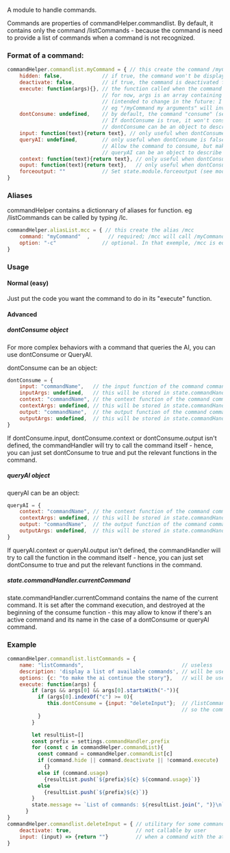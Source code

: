 A module to handle commands.

Commands are properties of commandHelper.commandlist. 
By default, it contains only the command /listCommands - because the command is need 
to provide a list of commands when a command is not recognized. 

### Format of a command:

```javascript
commandHelper.commandlist.myCommand = { // this create the command /myCommand
    hidden: false,             // if true, the command won't be displayed by /listCommands - but still usable. 
    deactivate: false,         // if true, the command is deactivated for the user.
    execute: function(args){}, // the function called when the command is called
                               // for now, args is an array containing the words following the command 
                               // (intended to change in the future: I intend to send the text given by the user)
                               // eg "/myCommand my arguments" will invoke commandHelper.commandlist.myCommand.execute(["my", "arguments"])
    dontConsume: undefined,    // by default, the command "consume" (see module documentation) the input. 
                               // If dontConsume is true, it won't consume the input
                               // dontConsume can be an object to describe more complexe behavior
    input: function(text){return text}, // only useful when dontConsume is evaluated to false. Allow the command to perform some task at input phase (see explanation below).
    queryAI: undefined,        // only useful when dontConsume is false (or undefined). 
                               // Allow the command to consume, but make a query to the AI anyway.
                               // queryAI can be an object to describe more complexe behavior
    context: function(text){return text}, // only useful when dontConsume or queryAI is true. Allow the command to perform some task at context phase (see explanation below).
    ouput: function(text){return text},   // only useful when dontConsume or queryAI is true. Allow the command to perform some task at output phase (see explanation below).
    forceoutput: ""            // Set state.module.forceoutput (see module documentation)
}
```

### Aliases

commandHelper contains a dictionnary of aliases for function. eg /listCommands can be called by typing /lc. 

```javascript
commandHelper.aliasList.mcc = { // this create the alias /mcc
    command: "myCommand"  ,      // required; /mcc will call /myCommand
    option: "-c"               // optional. In that exemple, /mcc is equivalent to "/myCommand -c"
}
```

### Usage

#### Normal (easy)

Just put the code you want the command to do in its "execute" function. 

#### Advanced

##### dontConsume object

For more complex behaviors with a command that queries the AI, you can use dontConsume or QueryAI. 

dontConsume can be an object: 
```javascript
dontConsume = {
    input: "commandName",   // the input function of the command commandName will be called at input phase
    inputArgs: undefined,   // this will be stored in state.commandHandler.inputArgs, then destroyed at end of input phase - can be used in the input function
    context: "commandName", // the context function of the command commandName will be called at context phase
    contextArgs: undefined, // this will be stored in state.commandHandler.contextArgs, then destroyed at end of context phase - can be used in the context function
    output: "commandName",  // the output function of the command commandName will be called at output phase
    outputArgs: undefined,  // this will be stored in state.commandHandler.outputArgs, then destroyed at end of output phase - can be used in the output function
}
```
If dontConsume.input, dontConsume.context or dontConsume.output isn't defined, the commandHandler will 
try to call the command itself - hence, you can just set dontConsume to true and put the relevant 
functions in the command.

##### queryAI object

queryAI can be an object:
```javascript
queryAI = {
    context: "commandName", // the context function of the command commandName will be called at context phase
    contextArgs: undefined, // this will be stored in state.commandHandler.contextArgs, then destroyed at end of context phase - can be used in the context function
    output: "commandName",  // the output function of the command commandName will be called at output phase
    outputArgs: undefined,  // this will be stored in state.commandHandler.outputArgs, then destroyed at end of output phase - can be used in the output function
}
```
If queryAI.context or queryAI.output isn't defined, the commandHandler will 
try to call the function in the command itself - hence, you can just set dontConsume to true and put the relevant 
functions in the command.

##### state.commandHandler.currentCommand

state.commandHandler.currentCommand contains the name of the current command. It is set after the command execution, 
and destroyed at the beginning of the consume function - this may allow to know if there's an active command and its name 
in the case of a dontConsume or queryAI command.
 

### Example

```javascript
commandHelper.commandlist.listCommands = {
    name: "listCommands",                                // useless
    description: 'display a list of available commands', // will be used in the future by a /help command
    options: {c: "to make the ai continue the story"},   // will be used in the future by a /help command
    execute: function(args) {                            
        if (args && args[0] && args[0].startsWith("-")){
          if (args[0].indexOf("c") >= 0){
             this.dontConsume = {input: "deleteInput"};  // /listCommands -c makes the ai continue the story
                                                         // so the command modify its own attributes not to consume the text and to destroy the text at input.
          }
        }

        let resultList=[]
        const prefix = settings.commandHandler.prefix
        for (const c in commandHelper.commandList){
          const command = commandHelper.commandList[c]
          if (command.hide || command.deactivate || !command.execute)
            {}
          else if (command.usage)
            {resultList.push(`${prefix}${c} ${command.usage}`)}
          else
            {resultList.push(`${prefix}${c}`)}
        }
        state.message += `List of commands: ${resultList.join(", ")}\n`; 
      }
}
commandHelper.commandlist.deleteInput = { // utilitary for some commands which want to allow the story to continue (eg /listCommands -c )
    deactivate: true,                     // not callable by user
    input: (input) => {return ""}         // when a command with the attributes dontConsume = {input: "deleteInput"}, it will not consume but destroy the input
}
```
